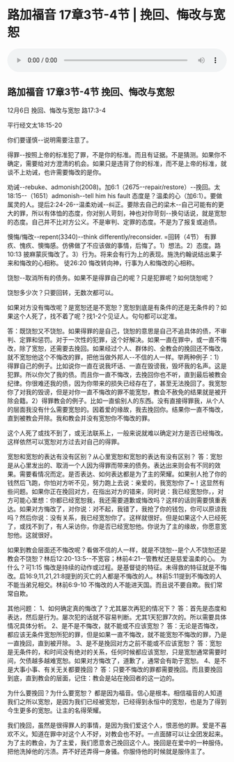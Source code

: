 # 路加福音 17章3节-4节 | 挽回、悔改与宽恕

<audio style="width: 100%;" preload="false" controls controlslist="nodownload"><source src="https://file.simai.life/audio/mp3/2020/lu_17-3-4-201206.mp3" type="audio/mpeg">Your browser does not support the audio element.</audio>


## 路加福音 17章3节-4节  挽回、悔改与宽恕

12月6日 挽回、悔改与宽恕  路17:3-4

平行经文太18:15-20

你们要谨慎--说明需要注意了。

得罪--按照上帝的标准犯了罪，不是你的标准。而且有证据。不是猜测。如果你不确定，需要给对方澄清的机会。如果只是违背了你的标准，而不是上帝的标准，就谈不上劝诫，也许需要悔改的是你。

劝诫--rebuke、admonish(2008)。加6:1（2675--repair/restore）--挽回。太18:15--（1651）admonish--tell him his fault
态度是？温柔的心（加6:1）。要做属灵的人。提后2:24-26--温柔劝诫--纠正。要除去自己的梁木--自己可能有的更大的罪，所以有体恤的态度，你对别人苛刻，神也对你苛刻--换句话说，就是宽恕的态度。自己并不比对方公义。不是审判、定罪的态度。不是为了报复或追债。

懊悔/悔改--repent(3340)--think differently/reconsider. =回转（4节） 有罪疚、愧疚、懊悔感。仿佛做了不应该做的事情，后悔了。1）想法。2）态度。路10:13 披麻蒙灰悔改了。3）行为。将来会有行为上的表现。施洗约翰说结出果子来和悔改的心相称。  徒26:20 悔改转向神，行事为人和悔改的心相称。

饶恕--取消所有的债务。如果不是得罪自己的呢？只是犯罪呢？如何饶恕呢？

饶恕多少次？只要回转，无数次都可以。

如果对方没有悔改呢？是宽恕还是不宽恕？宽恕到底是有条件的还是无条件的？如果这个人死了，找不着了呢？找1-2个见证人。句句都可以定准。

答：既饶恕又不饶恕。如果得罪的是自己，饶恕的意思是自己不追具体的债，不审判、定罪和惩罚。对于一次性的犯罪，这个好解决。如果一直在罪中，或一直不悔改，除了宽恕，还需要去挽回。如果经过个人、群体的、全教会的挽回还不悔改，就不宽恕他这个不悔改的罪，把他当做外邦人--不信的人一样。举两种例子：1）得罪自己的例子。比如说你一直在说我坏话、一直在毁谤我，毁坏我的名声。这是犯罪。所以你欠了我的债。而且你一直不悔改，去挽回你也不听，直到最后被教会纪律。你很难还我的债，因为你带来的损失已经存在了，甚至无法挽回了。我宽恕你了对我的毁谤，但是对你一直不悔改的罪不能宽恕，教会不赦免的结果就是被开除会籍。2）得罪教会的例子。比如一直偷别人的东西。没有直接得罪我，从个人的层面我没有什么需要宽恕的。因着爱的缘故，我去挽回你。结果你一直不悔改，直到被教会开除。我和教会并没有宽恕你不悔改的罪。

这个人死了或找不到了，或无法联系上，一般来说就难以确定对方是否已经悔改。这样依然可以宽恕对方过去对自己的得罪。

宽恕和宽恕的表达有没有区别？从心里宽恕和宽恕的表达有没有区别？
答：宽恕是从心里发出的、取消一个人因为得罪而带来的债务。表达出来则会有不同的效果。需要看情况而定。是否表达、如何表达都是为了主的荣耀。如果别人抢了你的钱然后飞跑，你怕对方听不见，努力跑上去说：亲爱的，我宽恕你了~！这显然有些问题。如果你正在挽回对方，在指出对方的错来，同时说：我已经宽恕你，，对方可能心里想：你都已经宽恕我，我还需要道歉或悔改吗？这样的话则需要慎重表达。如果对方悔改了，对你说：对不起，我错了，我抢了你的钱包，你可以原谅我吗？然后你说：没有关系，我已经宽恕你了。这样就很好。但是如果这个人已经死了，或找不到了，有人采访你，你是否已经宽恕他。你说为了主的缘故，你愿意宽恕他。这就很好。

如果到教会层面还不悔改呢？看做不信的人一样，就是不饶恕--是个人不饶恕还是教会不饶恕？林后12:20-13:5--不宽容；林前4:21--管教杖还是慈爱温柔的心。  为什么？可1:15  悔改是持续的动作或过程。是基督徒的特征。未得救的特征就是不悔改。启16:9,11,21,21:8提到的灭亡的人都是不悔改的人。林前5:11提到不悔改的人不能当弟兄相交。林前6:9-10 不悔改的人不能进天国。而且说不要自欺。我们常常自欺。

其他问题：
1、如何确定真的悔改了？尤其屡次再犯的情况下？
答：首先是态度和表达，然后是行为。屡次犯的话就不容易判断。尤其1天犯罪7次的。所以需要具体情况具体分析。
2、是不是不悔改，就不能或不应该宽恕？
答：无论是否悔改，都应该无条件宽恕所犯的罪，但是如果一直不悔改，就不能宽恕不悔改的罪，乃是一直挽回，直到被开除。
3、是不是挽回对方之前不能或不应该宽恕？
答：宽恕是无条件的，和时间没有绝对的关系，任何时候都应该宽恕，只是宽恕通常需要时间，欠债越多越难宽恕。如果对方悔改了，道歉了，通常会有助于宽恕。
4、是不是大事小事、有关无关都要挽回？
答：只要不悔改的罪都需要挽回。而且要挽回到底，直到教会的层面，记住：教会是站在挽回者的这一边的。

为什么要挽回？为什么要宽恕？
都是因为福音。信心是根本。相信福音的人知道我们之所以宽恕，是因为我们已经被宽恕，已经得到永恒中的宽恕，也是为了得到今生更多的宽恕。让主的名得荣耀。

我们挽回，虽然是很得罪人的事情，是因为我们爱这个人，恨恶他的罪。爱是不喜欢不义。知道在罪中对这个人不好，对教会也不好。一点面酵可以让全团发起来。为了主的教会，为了主爱，我们愿意舍己挽回这个人。挽回是在爱中的一种服侍。把他洗掉他的污渍。弄不好还弄得一身骚。你服侍他的时候就是服侍主了。